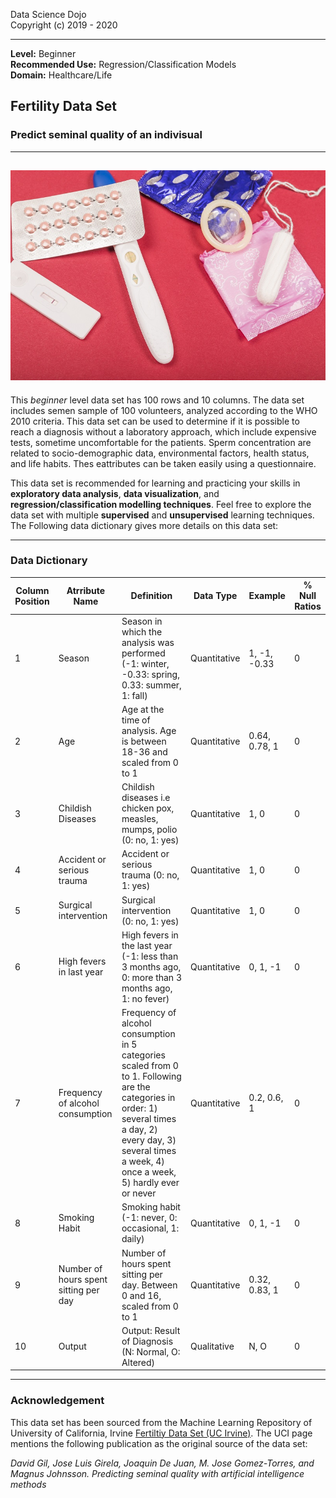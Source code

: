 Data Science Dojo <br/>
Copyright (c) 2019 - 2020

---

**Level:** Beginner <br/>
**Recommended Use:** Regression/Classification Models<br/>
**Domain:** Healthcare/Life<br/> 

## Fertility Data Set 

### Predict seminal quality of an indivisual


---
![](547578-PJXSFK-222.jpg)
---

This *beginner* level data set has 100 rows and 10 columns.
The data set includes semen sample of 100 volunteers, analyzed according to the WHO 2010 criteria.
This data set can be used to determine if it is possible to reach a diagnosis without a laboratory approach, which include expensive tests, sometime uncomfortable for the patients.
Sperm concentration are related to socio-demographic data, environmental factors, health status, and life habits. Thes eattributes can be taken easily using a questionnaire.

This data set is recommended for learning and practicing your skills in **exploratory data analysis**, **data visualization**, and **regression/classification modelling techniques**. 
Feel free to explore the data set with multiple **supervised** and **unsupervised** learning techniques. The Following data dictionary gives more details on this data set:

---

### Data Dictionary 

| Column   Position 	| Atrribute Name                           	| Definition                                                                                                                                                                                                               	| Data Type    	| Example       	| % Null Ratios 	|
|-------------------	|------------------------------------------	|--------------------------------------------------------------------------------------------------------------------------------------------------------------------------------------------------------------------------	|--------------	|---------------	|---------------	|
| 1                 	| Season                                   	| Season in   which the analysis was performed (-1: winter, -0.33: spring, 0.33: summer, 1:   fall)                                                                                                                        	| Quantitative 	| 1, -1, -0.33  	| 0             	|
| 2                 	| Age                                      	| Age at the   time of analysis. Age is between 18-36 and scaled from 0 to 1                                                                                                                                               	| Quantitative 	| 0.64, 0.78, 1 	| 0             	|
| 3                 	| Childish Diseases                        	| Childish   diseases i.e chicken pox, measles, mumps, polio (0: no, 1: yes)                                                                                                                                               	| Quantitative 	| 1, 0          	| 0             	|
| 4                 	| Accident or serious trauma               	| Accident or   serious trauma  (0: no, 1: yes)                                                                                                                                                                            	| Quantitative 	| 1, 0          	| 0             	|
| 5                 	| Surgical intervention                    	| Surgical   intervention (0: no, 1: yes)                                                                                                                                                                                  	| Quantitative 	| 1, 0          	| 0             	|
| 6                 	| High fevers in last year                 	| High fevers in   the last year (-1: less than 3 months ago, 0: more than 3 months ago, 1: no   fever)                                                                                                                    	| Quantitative 	| 0, 1, -1      	| 0             	|
| 7                 	| Frequency of alcohol consumption         	| Frequency of   alcohol consumption in 5 categories scaled from 0 to 1. Following are the   categories in order: 1) several times a day, 2) every day, 3) several times a   week, 4) once a week, 5) hardly ever or never 	| Quantitative 	| 0.2, 0.6, 1   	| 0             	|
| 8                 	| Smoking Habit                            	| Smoking habit   (-1: never, 0: occasional, 1: daily)                                                                                                                                                                     	| Quantitative 	| 0, 1, -1      	| 0             	|
| 9                 	| Number of   hours spent sitting per day  	| Number of   hours spent sitting per day. Between 0 and 16, scaled from 0 to 1                                                                                                                                            	| Quantitative 	| 0.32, 0.83, 1 	| 0             	|
| 10                	| Output                                   	| Output: Result   of Diagnosis (N: Normal, O: Altered)                                                                                                                                                                    	| Qualitative  	| N, O          	| 0             	|
---

### Acknowledgement

This data set has been sourced from the Machine Learning Repository of University of California, Irvine [Fertiltiy Data Set (UC Irvine)](https://archive.ics.uci.edu/ml/datasets/Fertility). 
The UCI page mentions the following publication as the original source of the data set:

*David Gil, Jose Luis Girela, Joaquin De Juan, M. Jose Gomez-Torres, and Magnus Johnsson. Predicting seminal quality with artificial intelligence methods*

